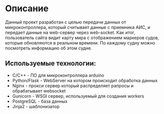 # Описание
Данный проект разработан с целью передачи данных от микроконтроллера, который считывает данные с приемника АИС, и передает данные на web-сервер через web-socket.
Как итог, пользователь сайта видит карту мира с отображением маркеров судов, которые обновляются в реальном времени.
По каждому судну можно посмотреть информацию об этом судне.
## Используемые технологии:
* C/C++ - ПО для микроконтроллера arduino
* Python/Flask - WebServer на котором происходит обработка данных
* Nginx - прокси сервер который распределяет рапросы и обрабатывает websocket
* Gunicorn - WSGI сервер, используемый для создания workers
* PostgreSQL - база данных
* Jinja2 - шаблонизатор
